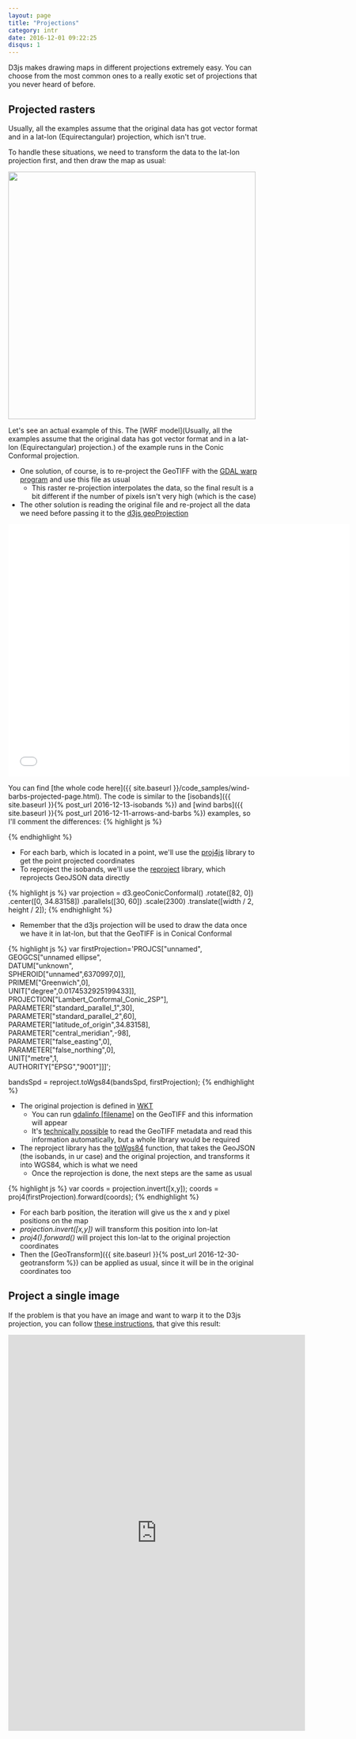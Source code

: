 ```yaml
---
layout: page
title: "Projections"
category: intr
date: 2016-12-01 09:22:25
disqus: 1
---
```


D3js makes drawing maps in different projections extremely easy. You can choose from the most common ones to a really exotic set of projections that you never heard of before.

Projected rasters
-----------------

Usually, all the examples assume that the original data has got vector format and in a lat-lon (Equirectangular) projection, which isn't true.

To handle these situations, we need to transform the data to the lat-lon projection first, and then draw the map as usual:

<img src="{{ site.baseurl }}/images/projections/proj_transform.svg" width="500" />

Let's see an actual example of this. The [WRF model](Usually, all the examples assume that the original data has got vector format and in a lat-lon (Equirectangular) projection.) of the example runs in the Conic Conformal projection.

* One solution, of course, is to re-project the GeoTIFF with the [GDAL warp program](http://www.gdal.org/gdalwarp.html) and use this file as usual
  * This raster re-projection interpolates the data, so the final result is a bit different if the number of pixels isn't very high (which is the case)
* The other solution is reading the original file and re-project all the data we need before passing it to the [d3js geoProjection](https://github.com/d3/d3-geo#projections)

<iframe frameborder="no" border="0" scrolling="no" marginwidth="0" marginheight="0" width="690" height="510" src="{{ site.baseurl }}/code_samples/wind-barbs-projected.html"></iframe>

You can find [the whole code here]({{ site.baseurl }}/code_samples/wind-barbs-projected-page.html). The code is similar to the [isobands]({{ site.baseurl }}{% post_url 2016-12-13-isobands %}) and [wind barbs]({{ site.baseurl }}{% post_url 2016-12-11-arrows-and-barbs %}) examples, so I'll comment the differences:
{% highlight js %}
<script src="reproject.js"></script>
<script src="proj4.js"></script>
{% endhighlight %}

* For each barb, which is located in a point, we'll use the [proj4js](http://proj4js.org/) library to get the point projected coordinates
* To reproject the isobands, we'll use the [reproject](https://github.com/perliedman/reproject) library, which reprojects GeoJSON data directly

{% highlight js %}
var projection = d3.geoConicConformal()
    .rotate([82, 0])
    .center([0, 34.83158])
    .parallels([30, 60])
    .scale(2300)
    .translate([width / 2, height / 2]);
{% endhighlight %}

* Remember that the d3js projection will be used to draw the data once we have it in lat-lon, but that the GeoTIFF is in Conical Conformal

{% highlight js %}
var firstProjection='PROJCS["unnamed",\
  GEOGCS["unnamed ellipse",\
      DATUM["unknown",\
          SPHEROID["unnamed",6370997,0]],\
      PRIMEM["Greenwich",0],\
      UNIT["degree",0.0174532925199433]],\
  PROJECTION["Lambert_Conformal_Conic_2SP"],\
  PARAMETER["standard_parallel_1",30],\
  PARAMETER["standard_parallel_2",60],\
  PARAMETER["latitude_of_origin",34.83158],\
  PARAMETER["central_meridian",-98],\
  PARAMETER["false_easting",0],\
  PARAMETER["false_northing",0],\
  UNIT["metre",1,\
      AUTHORITY["EPSG","9001"]]]';

bandsSpd = reproject.toWgs84(bandsSpd, firstProjection);
{% endhighlight %}

* The original projection is defined in [WKT](http://www.geoapi.org/3.0/javadoc/org/opengis/referencing/doc-files/WKT.html)
  * You can run [gdalinfo [filename]](http://www.gdal.org/gdalinfo.html) on the GeoTIFF and this information will appear
  * It's [technically possible](http://cfconventions.org/wkt-proj-4.html) to read the GeoTIFF metadata and read this information automatically, but a whole library would be required
* The reproject library has the [toWgs84](https://github.com/perliedman/reproject#towgs84geojson-from-crss) function, that takes the GeoJSON (the isobands, in ur case) and the original projection, and transforms it into WGS84, which is what we need
  * Once the reprojection is done, the next steps are the same as usual

{% highlight js %}
var coords = projection.invert([x,y]);
coords = proj4(firstProjection).forward(coords);
{% endhighlight %}

* For each barb position, the iteration will give us the x and y pixel positions on the map
* *projection.invert([x,y])* will transform this position into lon-lat
* *proj4().forward()* will project this lon-lat to the original projection coordinates
* Then the [GeoTransform]({{ site.baseurl }}{% post_url 2016-12-30-geotransform %}) can be applied as usual, since it will be in the original coordinates too

Project a single image
----------------------

If the problem is that you have an image and want to warp it to the D3js projection, you can follow [these instructions](http://bl.ocks.org/rasmuse/75fae4fee3354ec41a49d10fb37af551), that give this result:

<iframe width="600" height="800" src="https://cdn.rawgit.com/rasmuse/75fae4fee3354ec41a49d10fb37af551/raw/0a91d6f75b95b90bda15a074ced45de454bb038f/index.html" frameborder="0"></iframe>
